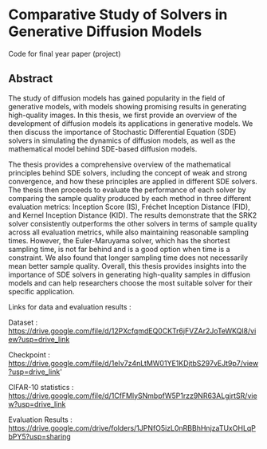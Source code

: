 # Comparative Study of Solvers in Generative Diffusion Models

Code for final year paper (project)

## Abstract 
The study of diffusion models has gained popularity in the field of generative models, with models showing promising results in generating high-quality images. In this thesis, we first provide an overview of the development of diffusion models its applications in generative models. We then discuss the importance of Stochastic Differential Equation (SDE) solvers in simulating the dynamics of diffusion models, as well as the mathematical model behind SDE-based diffusion models. 

The thesis provides a comprehensive overview of the mathematical principles behind SDE solvers, including the concept of weak and strong convergence, and how these principles are applied in different SDE solvers. The thesis then proceeds to evaluate the performance of each solver by comparing the sample quality produced by each method in three different evaluation metrics: Inception Score (IS), Fréchet Inception Distance (FID), and Kernel Inception Distance (KID). The results demonstrate that the SRK2 solver consistently outperforms the other solvers in terms of sample quality across all evaluation metrics, while also maintaining reasonable sampling times. However, the Euler-Maruyama solver, which has the shortest sampling time, is not far behind and is a good option when time is a constraint. We also found that longer sampling time does not necessarily mean better sample quality. Overall, this thesis provides insights into the importance of SDE solvers in generating high-quality samples in diffusion models and can help researchers choose the most suitable solver for their specific application.

Links for data and evaluation results :

Dataset : https://drive.google.com/file/d/12PXcfqmdEQ0CKTr6jFVZAr2JoTeWKQl8/view?usp=drive_link

Checkpoint : https://drive.google.com/file/d/1eIv7z4nLtMW01YE1KDjtbS297vEJt9p7/view?usp=drive_link'

CIFAR-10 statistics : https://drive.google.com/file/d/1CfFMlySNmbpfW5P1rzz9NR63ALgjrtSR/view?usp=drive_link

Evaluation Results : https://drive.google.com/drive/folders/1JPNfO5izL0nRBBhHnjzaTUxOHLqPbPY5?usp=sharing
